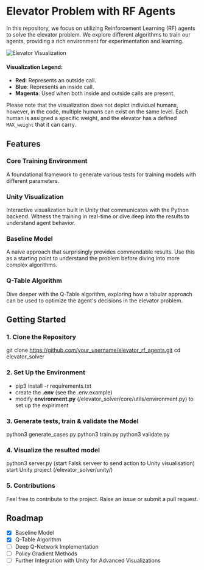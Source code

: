 # Elevator Problem with RF Agents

In this repository, we focus on utilizing Reinforcement Learning (RF) agents to solve the elevator problem. We explore different algorithms to train our agents, providing a rich environment for experimentation and learning.

![Elevator Visualization](/unity/Recordings/readme.gif)

#### Visualization Legend:
- **Red**: Represents an outside call.
- **Blue**: Represents an inside call.
- **Magenta**: Used when both inside and outside calls are present.

Please note that the visualization does not depict individual humans, however, in the code, multiple humans can exist on the same level. Each human is assigned a specific weight, and the elevator has a defined `MAX_weight` that it can carry.

## Features
### Core Training Environment
A foundational framework to generate various tests for training models with different parameters.

### Unity Visualization
Interactive visualization built in Unity that communicates with the Python backend. Witness the training in real-time or dive deep into the results to understand agent behavior.

### Baseline Model
A naive approach that surprisingly provides commendable results. Use this as a starting point to understand the problem before diving into more complex algorithms.

### Q-Table Algorithm
Dive deeper with the Q-Table algorithm, exploring how a tabular approach can be used to optimize the agent's decisions in the elevator problem.

## Getting Started

### 1. **Clone the Repository**
git clone https://github.com/your_username/elevator_rf_agents.git
cd elevator_solver

### 2. Set Up the Environment
- pip3 install -r requirements.txt
- create the **.env** (see the .env.example)
- modify **environment.py** (/elevator_solver/core/utils/environment.py) to set up the expiriment

### 3. Generate tests, train & validate the Model
python3 generate_cases.py
python3 train.py
python3 validate.py

### 4. Visualize the resulted model
python3 server.py (start Falsk serveer to send action to Unity visualisation)
start Unity project (/elevator_solver/unity/)

### 5. Contributions
Feel free to contribute to the project. Raise an issue or submit a pull request.

## Roadmap
- [X] Baseline Model
- [X] Q-Table Algorithm
- [ ] Deep Q-Network Implementation
- [ ] Policy Gradient Methods
- [ ] Further Integration with Unity for Advanced Visualizations
